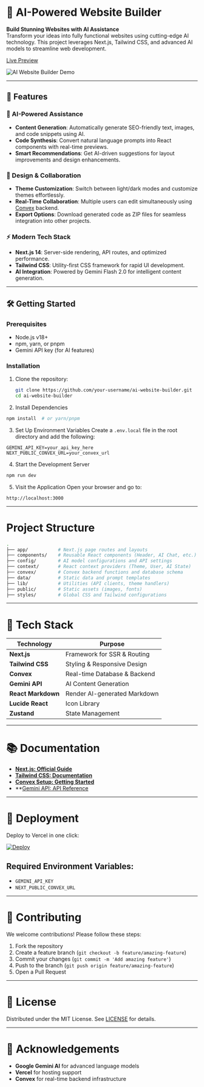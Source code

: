 # 🚀 AI-Powered Website Builder

**Build Stunning Websites with AI Assistance**  
Transform your ideas into fully functional websites using cutting-edge AI technology. This project leverages Next.js, Tailwind CSS, and advanced AI models to streamline web development.

[Live Preview](https://ai-website-builder-mu.vercel.app/)

![AI Website Builder Demo](https://via.placeholder.com/800x500.png?text=Demo+Screenshot+Here) 

---

## 🌟 Features

### 🤖 AI-Powered Assistance
- **Content Generation**: Automatically generate SEO-friendly text, images, and code snippets using AI.
- **Code Synthesis**: Convert natural language prompts into React components with real-time previews.
- **Smart Recommendations**: Get AI-driven suggestions for layout improvements and design enhancements.

### 🎨 Design & Collaboration
- **Theme Customization**: Switch between light/dark modes and customize themes effortlessly.
- **Real-Time Collaboration**: Multiple users can edit simultaneously using [Convex](https://convex.dev) backend.
- **Export Options**: Download generated code as ZIP files for seamless integration into other projects.

### ⚡ Modern Tech Stack
- **Next.js 14**: Server-side rendering, API routes, and optimized performance.
- **Tailwind CSS**: Utility-first CSS framework for rapid UI development.
- **AI Integration**: Powered by Gemini Flash 2.0 for intelligent content generation.

---

## 🛠️ Getting Started

### Prerequisites
- Node.js v18+
- npm, yarn, or pnpm
- Gemini API key (for AI features)

### Installation
1. Clone the repository:
   ```bash
   git clone https://github.com/your-username/ai-website-builder.git
   cd ai-website-builder

2. Install Dependencies
```bash
npm install  # or yarn/pnpm
```

3. Set Up Environment Variables
Create a `.env.local` file in the root directory and add the following:
```env
GEMINI_API_KEY=your_api_key_here
NEXT_PUBLIC_CONVEX_URL=your_convex_url
```

4. Start the Development Server
```bash
npm run dev
```

5. Visit the Application
Open your browser and go to:
```
http://localhost:3000
```

---

# Project Structure

```bash
.
├── app/           # Next.js page routes and layouts
├── components/    # Reusable React components (Header, AI Chat, etc.)
├── config/        # AI model configurations and API settings
├── context/       # React context providers (Theme, User, AI State)
├── convex/        # Convex backend functions and database schema
├── data/          # Static data and prompt templates
├── lib/           # Utilities (API clients, theme handlers)
├── public/        # Static assets (images, fonts)
├── styles/        # Global CSS and Tailwind configurations
```
---

# 🔧 Tech Stack

| Technology       | Purpose                          |
|-----------------|--------------------------------|
| **Next.js**      | Framework for SSR & Routing   |
| **Tailwind CSS** | Styling & Responsive Design   |
| **Convex**       | Real-time Database & Backend  |
| **Gemini API**   | AI Content Generation        |
| **React Markdown** | Render AI-generated Markdown |
| **Lucide React** | Icon Library                  |
| **Zustand**      | State Management              |

---

# 📚 Documentation

- **[Next.js: Official Guide](https://nextjs.org/docs)**
- **[Tailwind CSS: Documentation](https://tailwindcss.com/docs)**
- **[Convex Setup: Getting Started](https://docs.convex.dev/quickstart)**
- **[Gemini API: API Reference](https://ai.google.dev/docs)

---

# 🚀 Deployment
Deploy to Vercel in one click:

[![Deploy](https://vercel.com/button)](https://vercel.com/new)

## Required Environment Variables:
- `GEMINI_API_KEY`
- `NEXT_PUBLIC_CONVEX_URL`

---

# 🤝 Contributing
We welcome contributions! Please follow these steps:

1. Fork the repository
2. Create a feature branch (`git checkout -b feature/amazing-feature`)
3. Commit your changes (`git commit -m 'Add amazing feature'`)
4. Push to the branch (`git push origin feature/amazing-feature`)
5. Open a Pull Request

---

# 📜 License
Distributed under the MIT License. See [LICENSE](LICENSE) for details.

---

# 🙌 Acknowledgements
- **Google Gemini AI** for advanced language models
- **Vercel** for hosting support
- **Convex** for real-time backend infrastructure

